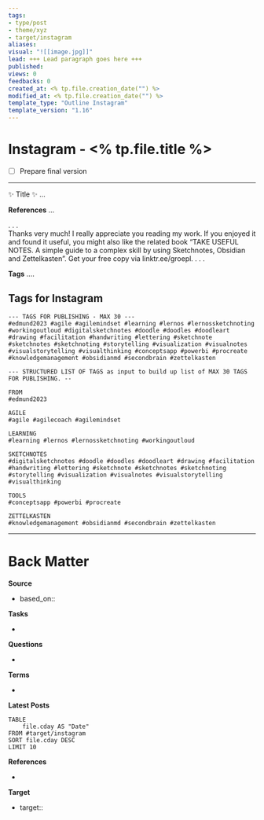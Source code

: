 ```yaml
---
tags: 
- type/post 
- theme/xyz
- target/instagram 
aliases:
visual: "![[image.jpg]]"
lead: +++ Lead paragraph goes here +++
published:
views: 0
feedbacks: 0
created_at: <% tp.file.creation_date("") %>
modified_at: <% tp.file.creation_date("") %>
template_type: "Outline Instagram"
template_version: "1.16"
---
```

<!--  See "Template Help" below for using properties -->

# Instagram - <% tp.file.title %>

<!-- What remains to be done do get the final version? --> 
- [ ] Prepare final version 

- - -
<!-- Main content of this story - Max. 2.200 characters -->
✨ Title ✨
...

**References**
...

. . .  
Thanks very much! I really appreciate you reading my work. If you enjoyed it and found it useful, you might also like the related book “TAKE USEFUL NOTES. A simple guide to a complex skill by using Sketchnotes, Obsidian and Zettelkasten”. Get your free copy via linktr.ee/groepl.
. . .  

**Tags**
....

## Tags for Instagram

```
--- TAGS FOR PUBLISHING - MAX 30 ---
#edmund2023 #agile #agilemindset #learning #lernos #lernossketchnoting #workingoutloud #digitalsketchnotes #doodle #doodles #doodleart #drawing #facilitation #handwriting #lettering #sketchnote #sketchnotes #sketchnoting #storytelling #visualization #visualnotes #visualstorytelling #visualthinking #conceptsapp #powerbi #procreate #knowledgemanagement #obsidianmd #secondbrain #zettelkasten
```

```
--- STRUCTURED LIST OF TAGS as input to build up list of MAX 30 TAGS FOR PUBLISHING. --

FROM
#edmund2023

AGILE
#agile #agilecoach #agilemindset 

LEARNING
#learning #lernos #lernossketchnoting #workingoutloud 

SKETCHNOTES
#digitalsketchnotes #doodle #doodles #doodleart #drawing #facilitation #handwriting #lettering #sketchnote #sketchnotes #sketchnoting #storytelling #visualization #visualnotes #visualstorytelling #visualthinking

TOOLS
#conceptsapp #powerbi #procreate 

ZETTELKASTEN
#knowledgemanagement #obsidianmd #secondbrain #zettelkasten 
```

---
# Back Matter
**Source**
<!-- Always keep a link to the source- --> 
- based_on::

**Tasks**
<!-- What remains to be done with this note? --> 
-

**Questions**
<!-- What remains for you to consider in the draft version? --> 
- 

**Terms**
<!-- Links to definition pages. -->
-

**Latest Posts**
<!-- Links to chapters from e-book -->

```dataview
TABLE 
	file.cday AS "Date"
FROM #target/instagram 
SORT file.cday DESC
LIMIT 10
```

**References**
<!-- Links to pages not referenced in the content -->
- 

**Target**
- target::

